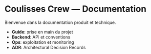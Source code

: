 # Coulisses Crew — Documentation

Bienvenue dans la documentation produit et technique.

* **Guide**: prise en main du projet
* **Backend**: API et conventions
* **Ops**: exploitation et monitoring
* **ADR**: Architectural Decision Records
